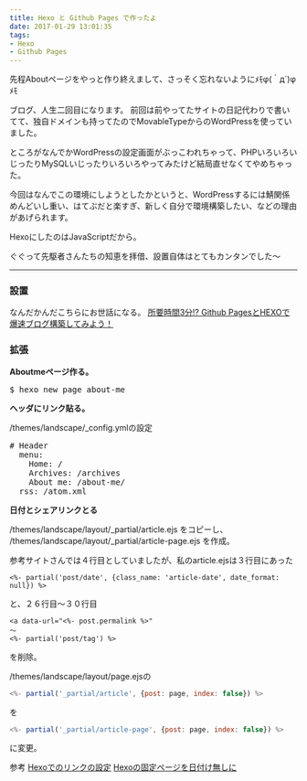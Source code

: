 ```yaml
---
title: Hexo と Github Pages で作ったよ
date: 2017-01-29 13:01:35
tags:
- Hexo
- Github Pages
---
```

先程Aboutページをやっと作り終えまして、さっそく忘れないようにﾒﾓφ(｀д´)φﾒﾓ

ブログ、人生二回目になります。
前回は前やってたサイトの日記代わりで書いてて、独自ドメインも持ってたのでMovableTypeからのWordPressを使っていました。

ところがなんでかWordPressの設定画面がぶっこわれちゃって、PHPいろいろいじったりMySQLいじったりいろいろやってみたけど結局直せなくてやめちゃった。

今回はなんでこの環境にしようとしたかというと、WordPressするには鯖関係めんどいし重い、はてぶだと楽すぎ、新しく自分で環境構築したい、などの理由があげられます。

HexoにしたのはJavaScriptだから。

ぐぐって先駆者さんたちの知恵を拝借、設置自体はとてもカンタンでした〜

---
<h3>設置</h3>

なんだかんだこちらにお世話になる。
<a href="https://liginc.co.jp/web/programming/server/104594" target="_blank">所要時間3分!? Github PagesとHEXOで爆速ブログ構築してみよう！</a>


<h3>拡張</h3>

__Aboutmeページ作る。__

<pre>$ hexo new page about-me</pre>

__ヘッダにリンク貼る。__

/themes/landscape/_config.ymlの設定

<pre>
# Header
  menu:
    Home: /
    Archives: /archives
    About me: /about-me/
  rss: /atom.xml
</pre>

__日付とシェアリンクとる__

/themes/landscape/layout/_partial/article.ejs
をコピーし、
/themes/landscape/layout/_partial/article-page.ejs
を作成。

参考サイトさんでは４行目としていましたが、私のarticle.ejsは３行目にあった

    <%- partial('post/date', {class_name: 'article-date', date_format: null}) %>

と、２６行目〜３０行目

    <a data-url="<%- post.permalink %>"
    〜
    <%- partial('post/tag') %>

を削除。

/themes/landscape/layout/page.ejsの

~~~Javascript
<%- partial('_partial/article', {post: page, index: false}) %>
~~~

を

~~~Javascript
<%- partial('_partial/article-page', {post: page, index: false}) %>
~~~
に変更。

参考
<a href="http://code-ur-life.blogspot.jp/2016/01/hexo.html" target="_blank">Hexoでのリンクの設定</a>
<a href="http://pagent.github.io/2014/11/29/page-no-date/" target="_blank">Hexoの固定ページを日付け無しに</a>
